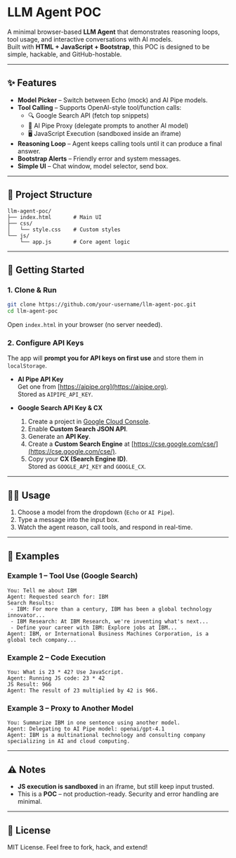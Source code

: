 # LLM Agent POC

A minimal browser-based **LLM Agent** that demonstrates reasoning loops, tool usage, and interactive conversations with AI models.  
Built with **HTML + JavaScript + Bootstrap**, this POC is designed to be simple, hackable, and GitHub-hostable.

---

## ✨ Features
- **Model Picker** – Switch between Echo (mock) and AI Pipe models.  
- **Tool Calling** – Supports OpenAI-style tool/function calls:  
  - 🔍 Google Search API (fetch top snippets)  
  - 🔗 AI Pipe Proxy (delegate prompts to another AI model)  
  - 🖥️ JavaScript Execution (sandboxed inside an iframe)  
- **Reasoning Loop** – Agent keeps calling tools until it can produce a final answer.  
- **Bootstrap Alerts** – Friendly error and system messages.  
- **Simple UI** – Chat window, model selector, send box.  

---

## 📂 Project Structure
```
llm-agent-poc/
├── index.html       # Main UI
├── css/
│   └── style.css    # Custom styles
└── js/
    └── app.js       # Core agent logic
```

---

## 🚀 Getting Started

### 1. Clone & Run
```bash
git clone https://github.com/your-username/llm-agent-poc.git
cd llm-agent-poc
```

Open `index.html` in your browser (no server needed).  

### 2. Configure API Keys
The app will **prompt you for API keys on first use** and store them in `localStorage`.

- **AI Pipe API Key**  
  Get one from [https://aipipe.org](https://aipipe.org).  
  Stored as `AIPIPE_API_KEY`.  

- **Google Search API Key & CX**  
  1. Create a project in [Google Cloud Console](https://console.cloud.google.com/).  
  2. Enable **Custom Search JSON API**.  
  3. Generate an **API Key**.  
  4. Create a **Custom Search Engine** at [https://cse.google.com/cse/](https://cse.google.com/cse/).  
  5. Copy your **CX (Search Engine ID)**.  
  Stored as `GOOGLE_API_KEY` and `GOOGLE_CX`.  

---

## 🧑‍💻 Usage

1. Choose a model from the dropdown (`Echo` or `AI Pipe`).  
2. Type a message into the input box.  
3. Watch the agent reason, call tools, and respond in real-time.  

---

## 📖 Examples

### Example 1 – Tool Use (Google Search)
```
You: Tell me about IBM
Agent: Requested search for: IBM
Search Results:
 - IBM: For more than a century, IBM has been a global technology innovator...
 - IBM Research: At IBM Research, we're inventing what's next...
 - Define your career with IBM: Explore jobs at IBM...
Agent: IBM, or International Business Machines Corporation, is a global tech company...
```

### Example 2 – Code Execution
```
You: What is 23 * 42? Use JavaScript.
Agent: Running JS code: 23 * 42
JS Result: 966
Agent: The result of 23 multiplied by 42 is 966.
```

### Example 3 – Proxy to Another Model
```
You: Summarize IBM in one sentence using another model.
Agent: Delegating to AI Pipe model: openai/gpt-4.1
Agent: IBM is a multinational technology and consulting company specializing in AI and cloud computing.
```

---

## ⚠️ Notes
- **JS execution is sandboxed** in an iframe, but still keep input trusted.  
- This is a **POC** – not production-ready. Security and error handling are minimal.  

---

## 📜 License
MIT License. Feel free to fork, hack, and extend!
